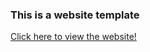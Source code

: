 ### This is a website template
[Click here to view the website!](https://gp0710.github.io/website-template-A/)

